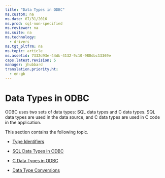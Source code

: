 ```yaml
---
title: "Data Types in ODBC"
ms.custom: na
ms.date: 07/31/2016
ms.prod: sql-non-specified
ms.reviewer: na
ms.suite: na
ms.technology: 
  - drivers
ms.tgt_pltfrm: na
ms.topic: article
ms.assetid: 7332d93e-44db-4132-9c10-988dbc13369e
caps.latest.revision: 5
manager: jhubbard
translation.priority.ht: 
  - en-gb
---
```

# Data Types in ODBC
ODBC uses two sets of data types: SQL data types and C data types. SQL data types are used in the data source, and C data types are used in C code in the application.  
  
 This section contains the following topic.  
  
-   [Type Identifiers](../content/Type-Identifiers.md)  
  
-   [SQL Data Types in ODBC](../content/SQL-Data-Types-in-ODBC.md)  
  
-   [C Data Types in ODBC](../content/C-Data-Types-in-ODBC.md)  
  
-   [Data Type Conversions](../content/Data-Type-Conversions.md)